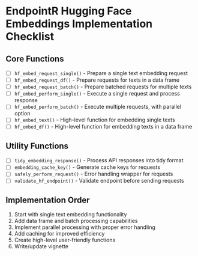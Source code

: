 # EndpointR Hugging Face Embeddings Implementation Checklist

## Core Functions

-   [ ] `hf_embed_request_single()` - Prepare a single text embedding request
-   [ ] `hf_embed_request_df()` - Prepare requests for texts in a data frame
-   [ ] `hf_embed_request_batch()` - Prepare batched requests for multiple texts
-   [ ] `hf_embed_perform_single()` - Execute a single request and process response
-   [ ] `hf_embed_perform_batch()` - Execute multiple requests, with parallel option
-   [ ] `hf_embed_text()` - High-level function for embedding single texts
-   [ ] `hf_embed_df()` - High-level function for embedding texts in a data frame

## Utility Functions

-   [ ] `tidy_embedding_response()` - Process API responses into tidy format
-   [ ] `embedding_cache_key()` - Generate cache keys for requests
-   [ ] `safely_perform_request()` - Error handling wrapper for requests
-   [ ] `validate_hf_endpoint()` - Validate endpoint before sending requests

## Implementation Order

1.  Start with single text embedding functionality
2.  Add data frame and batch processing capabilities
3.  Implement parallel processing with proper error handling
4.  Add caching for improved efficiency
5.  Create high-level user-friendly functions
6.  Write/update vignette

